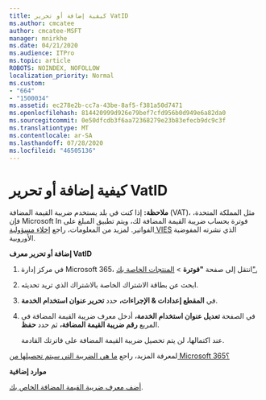 ```yaml
---
title: كيفية إضافة أو تحرير VatID
ms.author: cmcatee
author: cmcatee-MSFT
manager: mnirkhe
ms.date: 04/21/2020
ms.audience: ITPro
ms.topic: article
ROBOTS: NOINDEX, NOFOLLOW
localization_priority: Normal
ms.custom:
- "664"
- "1500034"
ms.assetid: ec278e2b-cc7a-43be-8af5-f381a50d7471
ms.openlocfilehash: 814420999d926e79bef7cfd956b0d949e6a82da0
ms.sourcegitcommit: 0e50dfcdb3f6aa72368279e23b83efecb9dc9c3f
ms.translationtype: MT
ms.contentlocale: ar-SA
ms.lasthandoff: 07/28/2020
ms.locfileid: "46505136"
---
```

# <a name="how-to-add-or-edit-a-vatid"></a>كيفية إضافة أو تحرير VatID

**ملاحظة:** إذا كنت في بلد يستخدم ضريبة القيمة المضافة (VAT)، مثل المملكة المتحدة، فإن Microsoft In فوترة بحساب ضريبة القيمة المضافة لك، ويتم تطبيق المبلغ على الفواتير. لمزيد من المعلومات، راجع [إخلاء مسؤولية VIES](https://go.microsoft.com/fwlink/p/?LinkID=841741) الذي نشرته المفوضية الأوروبية.

**إضافة أو تحرير معرف VatID**

1. في مركز إدارة Microsoft 365، انتقل إلى صفحة **"فوترة** \> [المنتجات الخاصة بك".](https://go.microsoft.com/fwlink/p/?linkid=842054)

2. ابحث عن بطاقة الاشتراك الخاصة بالاشتراك الذي تريد تحديثه.

3. في **المقطع إعدادات & الإجراءات،** حدد **تحرير عنوان استخدام الخدمة**.

4. في الصفحة **تعديل عنوان استخدام الخدمة،** أدخل معرف ضريبة القيمة المضافة في المربع **رقم ضريبة القيمة المضافة،** ثم حدد **حفظ**.

    عند اكتمالها، لن يتم تحصيل ضريبة القيمة المضافة على فاترتك القادمة.

لمعرفة المزيد، راجع [ما هي الضريبة التي سيتم تحصيلها من Microsoft 365؟](https://docs.microsoft.com/microsoft-365/commerce/billing-and-payments/tax-information)

**موارد إضافية**

[أضف معرف ضريبة القيمة المضافة الخاص بك](https://docs.microsoft.com/microsoft-365/commerce/billing-and-payments/tax-information?view=o365-worldwide#add-your-vat-id-eu-countries-only).
